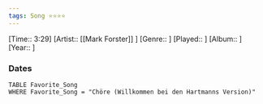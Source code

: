 ```yaml
---
tags: Song ⭐⭐⭐⭐ 
---
```

[Time:: 3:29]
[Artist:: [[Mark Forster]] ]
[Genre:: ]
[Played:: ]
[Album:: ]
[Year:: ]
### Dates
````dataview
TABLE Favorite_Song
WHERE Favorite_Song = "Chöre (Willkommen bei den Hartmanns Version)"
````